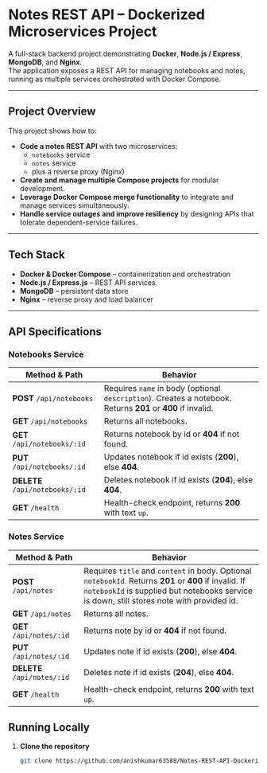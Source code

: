 # Notes REST API – Dockerized Microservices Project

A full-stack backend project demonstrating **Docker**, **Node.js / Express**, **MongoDB**, and **Nginx**.  
The application exposes a REST API for managing notebooks and notes, running as multiple services orchestrated with Docker Compose.

---

## Project Overview

This project shows how to:

- **Code a notes REST API** with two microservices:  
  - `notebooks` service  
  - `notes` service  
  - plus a reverse proxy (Nginx)
- **Create and manage multiple Compose projects** for modular development.
- **Leverage Docker Compose merge functionality** to integrate and manage services simultaneously.
- **Handle service outages and improve resiliency** by designing APIs that tolerate dependent-service failures.

---

## Tech Stack

- **Docker & Docker Compose** – containerization and orchestration
- **Node.js / Express.js** – REST API services
- **MongoDB** – persistent data store
- **Nginx** – reverse proxy and load balancer

---

## API Specifications

### Notebooks Service

| Method & Path            | Behavior |
|--------------------------|---------|
| **POST** `/api/notebooks` | Requires `name` in body (optional `description`). Creates a notebook. Returns **201** or **400** if invalid. |
| **GET** `/api/notebooks`  | Returns all notebooks. |
| **GET** `/api/notebooks/:id` | Returns notebook by id or **404** if not found. |
| **PUT** `/api/notebooks/:id` | Updates notebook if id exists (**200**), else **404**. |
| **DELETE** `/api/notebooks/:id` | Deletes notebook if id exists (**204**), else **404**. |
| **GET** `/health`         | Health-check endpoint, returns **200** with text `up`. |

### Notes Service

| Method & Path        | Behavior |
|----------------------|---------|
| **POST** `/api/notes` | Requires `title` and `content` in body. Optional `notebookId`. Returns **201** or **400** if invalid. If `notebookId` is supplied but notebooks service is down, still stores note with provided id. |
| **GET** `/api/notes`  | Returns all notes. |
| **GET** `/api/notes/:id` | Returns note by id or **404** if not found. |
| **PUT** `/api/notes/:id` | Updates note if id exists (**200**), else **404**. |
| **DELETE** `/api/notes/:id` | Deletes note if id exists (**204**), else **404**. |
| **GET** `/health`     | Health-check endpoint, returns **200** with text `up`. |

## Running Locally

1. **Clone the repository**

   ```bash
   git clone https://github.com/anishkumar63588/Notes-REST-API-Dockerized-Microservices-Project.git
